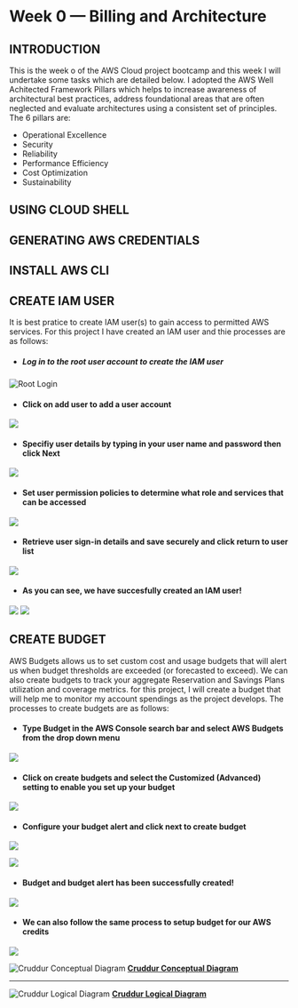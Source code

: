 # Week 0 — Billing and Architecture
## INTRODUCTION
This is the week o of the AWS Cloud project bootcamp and this week I will undertake some tasks which are detailed below. I adopted the AWS Well Achitected Framework Pillars which helps to increase awareness of architectural best practices, address foundational areas that are often neglected and evaluate architectures using a consistent set of principles. The 6 pillars are:
* Operational Excellence
* Security
* Reliability
* Performance Efficiency
* Cost Optimization
* Sustainability


## USING CLOUD SHELL
## GENERATING AWS CREDENTIALS
## INSTALL AWS CLI



## CREATE IAM USER
It is best pratice to create IAM user(s) to gain access to permitted AWS services. For this project I have created an IAM user and thie processes are as follows:
* ##### Log in to the root user account to create the IAM user
![Root Login](https://github.com/femifoly/aws-bootcamp-cruddur-2023/blob/main/HomeWork%20Files/Login%20to%20root.png)
* #### Click on add user to add a user account
![](https://github.com/femifoly/aws-bootcamp-cruddur-2023/blob/main/HomeWork%20Files/user.png)
* #### Specifiy user details by typing in your user name and password then click Next
![](https://github.com/femifoly/aws-bootcamp-cruddur-2023/blob/main/HomeWork%20Files/user1.png)
* #### Set user permission policies to determine what role and services that can be accessed
![](https://github.com/femifoly/aws-bootcamp-cruddur-2023/blob/main/HomeWork%20Files/user2.png)
* #### Retrieve user sign-in details and save securely and click return to user list
![](https://github.com/femifoly/aws-bootcamp-cruddur-2023/blob/main/HomeWork%20Files/user3.png)
* #### As you can see, we have succesfully created an IAM user!
![](https://github.com/femifoly/aws-bootcamp-cruddur-2023/blob/main/HomeWork%20Files/userfinal.png)
![](https://github.com/femifoly/aws-bootcamp-cruddur-2023/blob/main/HomeWork%20Files/userlog.png)
## CREATE BUDGET
AWS Budgets allows us to set custom cost and usage budgets that will alert us when budget thresholds are exceeded (or forecasted to exceed). We can also create budgets to track your aggregate Reservation and Savings Plans utilization and coverage metrics. for this project, I will create a budget that will help me to monitor my account spendings as the project develops. The processes to create budgets are as follows:
* #### Type Budget in the AWS Console search bar and select AWS Budgets from the drop down menu
![](https://github.com/femifoly/aws-bootcamp-cruddur-2023/blob/main/HomeWork%20Files/Budgetsearch.png)

* #### Click on create budgets and select the Customized (Advanced) setting to enable you set up your budget
![](https://github.com/femifoly/aws-bootcamp-cruddur-2023/blob/main/HomeWork%20Files/createbudget1.png)

* #### Configure your budget alert and click next to create budget
![](https://github.com/femifoly/aws-bootcamp-cruddur-2023/blob/main/HomeWork%20Files/creatbudget2.png)

![](https://github.com/femifoly/aws-bootcamp-cruddur-2023/blob/main/HomeWork%20Files/alert1.png)

* #### Budget and budget alert has been successfully created!
![](https://github.com/femifoly/aws-bootcamp-cruddur-2023/blob/main/HomeWork%20Files/cashbudget.png)
* #### We can also follow the same process to setup budget for our AWS credits
![](https://github.com/femifoly/aws-bootcamp-cruddur-2023/blob/main/HomeWork%20Files/budgetfinal.png)

![Cruddur Conceptual Diagram](https://github.com/femifoly/aws-bootcamp-cruddur-2023/blob/main/HomeWork%20Files/Screenshot%20from%202023-02-14%2000-46-31.png)
**[Cruddur Conceptual Diagram](https://lucid.app/lucidchart/a82b5334-0949-4071-addf-800a00476dd5/edit?viewport_loc=-64%2C148%2C2125%2C1123%2C0_0&invitationId=inv_dc1c60e9-8dc0-4fa8-b85b-58ec142a21f7)**

---

![Cruddur Logical Diagram](https://github.com/femifoly/aws-bootcamp-cruddur-2023/blob/main/HomeWork%20Files/Screenshot%20from%202023-02-16%2009-44-42.png)
**[Cruddur Logical Diagram](https://lucid.app/lucidchart/a82b5334-0949-4071-addf-800a00476dd5/edit?viewport_loc=-64%2C148%2C2125%2C1123%2C0_0&invitationId=inv_dc1c60e9-8dc0-4fa8-b85b-58ec142a21f7)**
